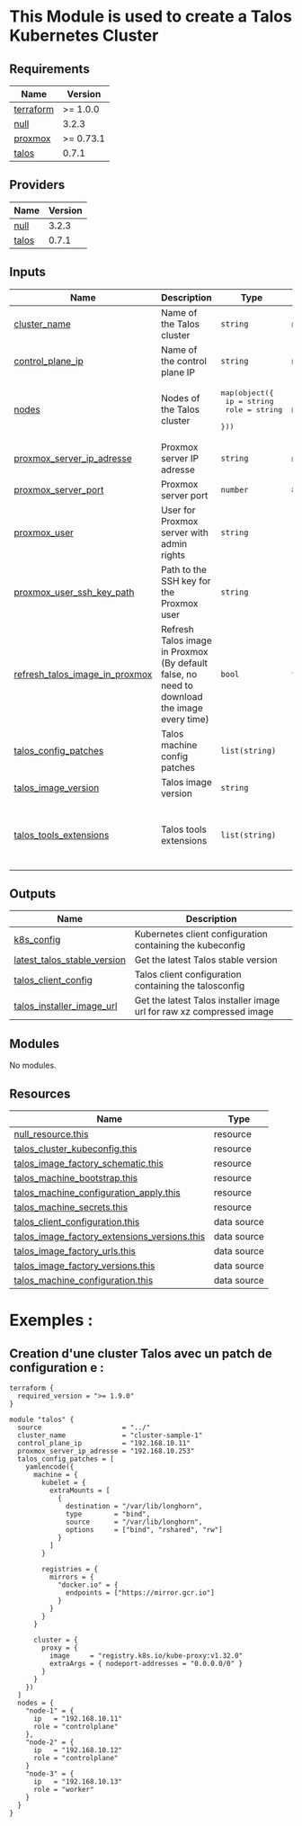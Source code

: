 <!-- BEGIN_TF_DOCS -->
# This Module is used to create a Talos Kubernetes Cluster
## Requirements

| Name | Version |
|------|---------|
| <a name="requirement_terraform"></a> [terraform](#requirement\_terraform) | >= 1.0.0 |
| <a name="requirement_null"></a> [null](#requirement\_null) | 3.2.3 |
| <a name="requirement_proxmox"></a> [proxmox](#requirement\_proxmox) | >= 0.73.1 |
| <a name="requirement_talos"></a> [talos](#requirement\_talos) | 0.7.1 |
## Providers

| Name | Version |
|------|---------|
| <a name="provider_null"></a> [null](#provider\_null) | 3.2.3 |
| <a name="provider_talos"></a> [talos](#provider\_talos) | 0.7.1 |

## Inputs

| Name | Description | Type | Default | Required |
|------|-------------|------|---------|:--------:|
| <a name="input_cluster_name"></a> [cluster\_name](#input\_cluster\_name) | Name of the Talos cluster | `string` | n/a | yes |
| <a name="input_control_plane_ip"></a> [control\_plane\_ip](#input\_control\_plane\_ip) | Name of the control plane IP | `string` | n/a | yes |
| <a name="input_nodes"></a> [nodes](#input\_nodes) | Nodes of the Talos cluster | <pre>map(object({<br/>    ip   = string<br/>    role = string<br/>  }))</pre> | n/a | yes |
| <a name="input_proxmox_server_ip_adresse"></a> [proxmox\_server\_ip\_adresse](#input\_proxmox\_server\_ip\_adresse) | Proxmox server IP adresse | `string` | n/a | yes |
| <a name="input_proxmox_server_port"></a> [proxmox\_server\_port](#input\_proxmox\_server\_port) | Proxmox server port | `number` | `8006` | no |
| <a name="input_proxmox_user"></a> [proxmox\_user](#input\_proxmox\_user) | User for Proxmox server with admin rights | `string` | `"root"` | no |
| <a name="input_proxmox_user_ssh_key_path"></a> [proxmox\_user\_ssh\_key\_path](#input\_proxmox\_user\_ssh\_key\_path) | Path to the SSH key for the Proxmox user | `string` | `"~/.ssh/id_ed25519"` | no |
| <a name="input_refresh_talos_image_in_proxmox"></a> [refresh\_talos\_image\_in\_proxmox](#input\_refresh\_talos\_image\_in\_proxmox) | Refresh Talos image in Proxmox (By default false, no need to download the image every time) | `bool` | `true` | no |
| <a name="input_talos_config_patches"></a> [talos\_config\_patches](#input\_talos\_config\_patches) | Talos machine config patches | `list(string)` | `[]` | no |
| <a name="input_talos_image_version"></a> [talos\_image\_version](#input\_talos\_image\_version) | Talos image version | `string` | `"v1.9.4"` | no |
| <a name="input_talos_tools_extensions"></a> [talos\_tools\_extensions](#input\_talos\_tools\_extensions) | Talos tools extensions | `list(string)` | <pre>[<br/>  "qemu-guest-agent",<br/>  "iscsi-tools",<br/>  "util-linux-tools"<br/>]</pre> | no |
## Outputs

| Name | Description |
|------|-------------|
| <a name="output_k8s_config"></a> [k8s\_config](#output\_k8s\_config) | Kubernetes client configuration containing the kubeconfig |
| <a name="output_latest_talos_stable_version"></a> [latest\_talos\_stable\_version](#output\_latest\_talos\_stable\_version) | Get the latest Talos stable version |
| <a name="output_talos_client_config"></a> [talos\_client\_config](#output\_talos\_client\_config) | Talos client configuration containing the talosconfig |
| <a name="output_talos_installer_image_url"></a> [talos\_installer\_image\_url](#output\_talos\_installer\_image\_url) | Get the latest Talos installer image url for raw xz compressed image |

## Modules

No modules.
## Resources

| Name | Type |
|------|------|
| [null_resource.this](https://registry.terraform.io/providers/hashicorp/null/3.2.3/docs/resources/resource) | resource |
| [talos_cluster_kubeconfig.this](https://registry.terraform.io/providers/siderolabs/talos/0.7.1/docs/resources/cluster_kubeconfig) | resource |
| [talos_image_factory_schematic.this](https://registry.terraform.io/providers/siderolabs/talos/0.7.1/docs/resources/image_factory_schematic) | resource |
| [talos_machine_bootstrap.this](https://registry.terraform.io/providers/siderolabs/talos/0.7.1/docs/resources/machine_bootstrap) | resource |
| [talos_machine_configuration_apply.this](https://registry.terraform.io/providers/siderolabs/talos/0.7.1/docs/resources/machine_configuration_apply) | resource |
| [talos_machine_secrets.this](https://registry.terraform.io/providers/siderolabs/talos/0.7.1/docs/resources/machine_secrets) | resource |
| [talos_client_configuration.this](https://registry.terraform.io/providers/siderolabs/talos/0.7.1/docs/data-sources/client_configuration) | data source |
| [talos_image_factory_extensions_versions.this](https://registry.terraform.io/providers/siderolabs/talos/0.7.1/docs/data-sources/image_factory_extensions_versions) | data source |
| [talos_image_factory_urls.this](https://registry.terraform.io/providers/siderolabs/talos/0.7.1/docs/data-sources/image_factory_urls) | data source |
| [talos_image_factory_versions.this](https://registry.terraform.io/providers/siderolabs/talos/0.7.1/docs/data-sources/image_factory_versions) | data source |
| [talos_machine_configuration.this](https://registry.terraform.io/providers/siderolabs/talos/0.7.1/docs/data-sources/machine_configuration) | data source |

# Exemples :

## Creation d'une cluster Talos avec un patch de configuration e :
```hcl
terraform {
  required_version = ">= 1.9.0"
}

module "talos" {
  source                    = "../"
  cluster_name              = "cluster-sample-1"
  control_plane_ip          = "192.168.10.11"
  proxmox_server_ip_adresse = "192.168.10.253"
  talos_config_patches = [
    yamlencode({
      machine = {
        kubelet = {
          extraMounts = [
            {
              destination = "/var/lib/longhorn",
              type        = "bind",
              source      = "/var/lib/longhorn",
              options     = ["bind", "rshared", "rw"]
            }
          ]
        }

        registries = {
          mirrors = {
            "docker.io" = {
              endpoints = ["https://mirror.gcr.io"]
            }
          }
        }
      }

      cluster = {
        proxy = {
          image     = "registry.k8s.io/kube-proxy:v1.32.0"
          extraArgs = { nodeport-addresses = "0.0.0.0/0" }
        }
      }
    })
  ]
  nodes = {
    "node-1" = {
      ip   = "192.168.10.11"
      role = "controlplane"
    },
    "node-2" = {
      ip   = "192.168.10.12"
      role = "controlplane"
    }
    "node-3" = {
      ip   = "192.168.10.13"
      role = "worker"
    }
  }
}

```
<!-- END_TF_DOCS -->
